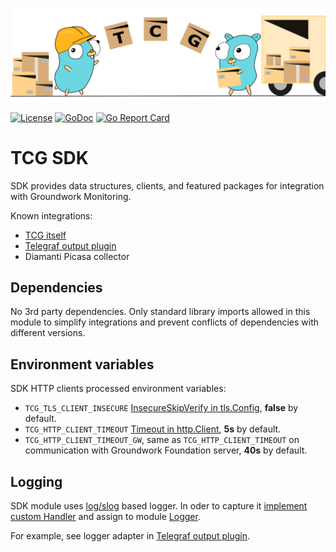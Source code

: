 <p>
  <a href="http://www.gwos.com/" target="blank"><img src="../.github/img/readme_image.png" alt="GWOS Logo"/></a>
</p>

[![License](https://img.shields.io/github/license/gwos/tcg)](LICENSE)
[![GoDoc](https://godoc.org/github.com/gwos/tcg/sdk?status.svg)](https://godoc.org/github.com/gwos/tcg/sdk)
[![Go Report Card](https://goreportcard.com/badge/github.com/gwos/tcg/sdk)](https://goreportcard.com/report/github.com/gwos/tcg/sdk)

# TCG SDK

SDK provides data structures, clients, and featured packages for integration with Groundwork Monitoring.

Known integrations:
- [TCG itself](https://github.com/gwos/tcg)
- [Telegraf output plugin](https://pkg.go.dev/github.com/influxdata/telegraf/plugins/outputs/groundwork)
- Diamanti Picasa collector


<a name="dependencies"></a>
## Dependencies

No 3rd party dependencies.
Only standard library imports allowed in this module to simplify integrations and prevent conflicts of dependencies with different versions.


<a name="envvar"></a>
## Environment variables

SDK HTTP clients processed environment variables:
- `TCG_TLS_CLIENT_INSECURE` [InsecureSkipVerify in tls.Config](https://pkg.go.dev/crypto/tls#Config), __false__ by default.
- `TCG_HTTP_CLIENT_TIMEOUT` [Timeout in http.Client](https://pkg.go.dev/net/http#Client), __5s__ by default.
- `TCG_HTTP_CLIENT_TIMEOUT_GW`, same as `TCG_HTTP_CLIENT_TIMEOUT` on communication with Groundwork Foundation server, __40s__ by default.


<a name="logging"></a>
## Logging

SDK module uses [log/slog](https://pkg.go.dev/log/slog) based logger. In oder to capture it [implement custom Handler](https://pkg.go.dev/log/slog#hdr-Writing_a_handler) and assign to module [Logger](https://pkg.go.dev/github.com/gwos/tcg/sdk/log#pkg-variables).

For example, see logger adapter in [Telegraf output plugin](https://pkg.go.dev/github.com/influxdata/telegraf/plugins/outputs/groundwork).
